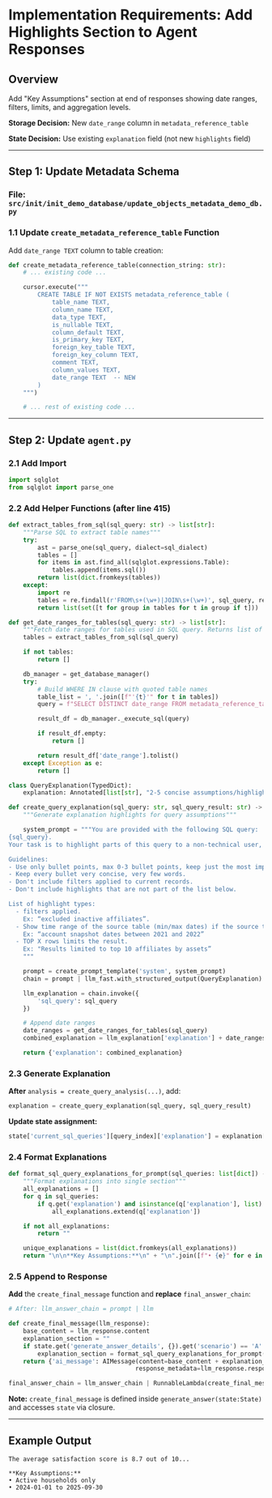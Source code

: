 # Implementation Requirements: Add Highlights Section to Agent Responses

## **Overview**
Add "Key Assumptions" section at end of responses showing date ranges, filters, limits, and aggregation levels.

**Storage Decision:** New `date_range` column in `metadata_reference_table`

**State Decision:** Use existing `explanation` field (not new `highlights` field)

---

## **Step 1: Update Metadata Schema**

### **File: `src/init/init_demo_database/update_objects_metadata_demo_db.py`**

### **1.1 Update `create_metadata_reference_table` Function**

Add `date_range TEXT` column to table creation:

```python
def create_metadata_reference_table(connection_string: str):
    # ... existing code ...

    cursor.execute("""
        CREATE TABLE IF NOT EXISTS metadata_reference_table (
            table_name TEXT,
            column_name TEXT,
            data_type TEXT,
            is_nullable TEXT,
            column_default TEXT,
            is_primary_key TEXT,
            foreign_key_table TEXT,
            foreign_key_column TEXT,
            comment TEXT,
            column_values TEXT,
            date_range TEXT  -- NEW
        )
    """)

    # ... rest of existing code ...
```
---

## **Step 2: Update `agent.py`**

### **2.1 Add Import**
```python
import sqlglot
from sqlglot import parse_one
```

### **2.2 Add Helper Functions** (after line 415)

```python
def extract_tables_from_sql(sql_query: str) -> list[str]:
    """Parse SQL to extract table names"""
    try:
        ast = parse_one(sql_query, dialect=sql_dialect)
        tables = []
        for items in ast.find_all(sqlglot.expressions.Table):
            tables.append(items.sql())
        return list(dict.fromkeys(tables))
    except:
        import re
        tables = re.findall(r'FROM\s+(\w+)|JOIN\s+(\w+)', sql_query, re.IGNORECASE)
        return list(set([t for group in tables for t in group if t]))

def get_date_ranges_for_tables(sql_query: str) -> list[str]:
    """Fetch date ranges for tables used in SQL query. Returns list of date range strings."""
    tables = extract_tables_from_sql(sql_query)

    if not tables:
        return []

    db_manager = get_database_manager()
    try:
        # Build WHERE IN clause with quoted table names
        table_list = ', '.join([f"'{t}'" for t in tables])
        query = f"SELECT DISTINCT date_range FROM metadata_reference_table WHERE table_name IN ({table_list}) AND date_range IS NOT NULL"

        result_df = db_manager._execute_sql(query)

        if result_df.empty:
            return []

        return result_df['date_range'].tolist()
    except Exception as e:
        return []

class QueryExplanation(TypedDict):
    explanation: Annotated[list[str], "2-5 concise assumptions/highlights"]

def create_query_explanation(sql_query: str, sql_query_result: str) -> dict:
    """Generate explanation highlights for query assumptions"""

    system_prompt = """You are provided with the following SQL query:
{sql_query}.
Your task is to highlight parts of this query to a non-technical user, including only the highlight types below if they exist.

Guidelines:
- Use only bullet points, max 0-3 bullet points, keep just the most important info.
- Keep every bullet very concise, very few words.
- Don't include filters applied to current records.
- Don't include highlights that are not part of the list below. 

List of highlight types:
  - filters applied. 
    Ex: “excluded inactive affiliates”.
  - Show time range of the source table (min/max dates) if the source table for the query has data over time. 
    Ex: “account snapshot dates between 2021 and 2022”
  - TOP X rows limits the result.
    Ex: "Results limited to top 10 affiliates by assets”  
    """

    prompt = create_prompt_template('system', system_prompt)
    chain = prompt | llm_fast.with_structured_output(QueryExplanation)

    llm_explanation = chain.invoke({
        'sql_query': sql_query
    })

    # Append date ranges
    date_ranges = get_date_ranges_for_tables(sql_query)
    combined_explanation = llm_explanation['explanation'] + date_ranges

    return {'explanation': combined_explanation}
```

### **2.3 Generate Explanation**

**After** `analysis = create_query_analysis(...)`, add:
```python
explanation = create_query_explanation(sql_query, sql_query_result)
```

**Update state assignment:**
```python
state['current_sql_queries'][query_index]['explanation'] = explanation['explanation']
```

### **2.4 Format Explanations** 

```python
def format_sql_query_explanations_for_prompt(sql_queries: list[dict]) -> str:
    """Format explanations into single section"""
    all_explanations = []
    for q in sql_queries:
        if q.get('explanation') and isinstance(q['explanation'], list):
            all_explanations.extend(q['explanation'])

    if not all_explanations:
        return ""

    unique_explanations = list(dict.fromkeys(all_explanations))
    return "\n\n**Key Assumptions:**\n" + "\n".join([f"• {e}" for e in unique_explanations])
```

### **2.5 Append to Response**

**Add** the `create_final_message` function and **replace** `final_answer_chain`:

```python
# After: llm_answer_chain = prompt | llm

def create_final_message(llm_response):
    base_content = llm_response.content
    explanation_section = ""
    if state.get('generate_answer_details', {}).get('scenario') == 'A':
        explanation_section = format_sql_query_explanations_for_prompt(state['current_sql_queries'])
    return {'ai_message': AIMessage(content=base_content + explanation_section,
                                   response_metadata=llm_response.response_metadata)}

final_answer_chain = llm_answer_chain | RunnableLambda(create_final_message)
```

**Note:** `create_final_message` is defined inside `generate_answer(state:State)` and accesses `state` via closure.

---

## **Example Output**

```
The average satisfaction score is 8.7 out of 10...

**Key Assumptions:**
• Active households only
• 2024-01-01 to 2025-09-30
```
